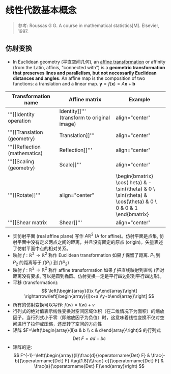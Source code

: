 # 线性代数基本概念

> 参考: Roussas G G. A course in mathematical statistics[M]. Elsevier, 1997. 


## 仿射变换

* In Euclidean geometry (平直空间几何), an [affine transformation](https://en.wikipedia.org/wiki/Affine_transformation) or affinity (from the Latin, affinis, "connected with") is a **geometric transformation that preserves lines and parallelism, but not necessarily Euclidean distances and angles**.
An affine map is the composition of two functions: a translation and a linear map. $\mathbf{y}=f(\mathbf{x})=A \mathbf{x}+\mathbf{b}$

| Transformation name           | Affine matrix                               | Example                                                                                                                                         |
|-------------------------------|---------------------------------------------|-------------------------------------------------------------------------------------------------------------------------------------------------|
| '''[[Identity operation       | Identity]]''' (transform to original image) | align="center"                                                                                                                                  | <math><br>\begin{bmatrix}<br>1 & 0 & 0 \\<br>0 & 1 & 0 \\<br>0 & 0 & 1<br>\end{bmatrix}<br></math>            | align="center"                                      | [[File:Checkerboard identity.svg]] < | -- align="center", because the images depict the coordinate origin (concerning the matrices) in the center. -->            |
| '''[[Translation (geometry)   | Translation]]'''                            | align="center"                                                                                                                                  | <math><br>\begin{bmatrix}<br>1 & 0 & v_x > 0\\<br>0 & 1 & v_y = 0\\<br>0 & 0 & 1<br>\end{bmatrix}<br></math>  | align="right"                                       | [[File:Checkerboard identity.svg]] < | -- There is no image for translation. align="right" works, because the image for scaling makes the column wide enough. --> |
| '''[[Reflection (mathematics) | Reflection]]'''                             | align="center"                                                                                                                                  | <math><br>\begin{bmatrix}<br>-1 & 0 & 0 \\<br>0 & 1 & 0 \\ <br>0 & 0 & 1<br>\end{bmatrix}<br></math>          | align="center"                                      | [[File:Checkerboard reflection.svg]] |
| '''[[Scaling (geometry)       | Scale]]'''                                  | align="center"                                                                                                                                  | <math><br>\begin{bmatrix}<br>c_x=2 & 0 & 0 \\<br>0 & c_y=1 & 0 \\ <br>0 & 0 & 1<br>\end{bmatrix}<br></math>   | [[File:Checkerboard scale.svg]]                     |
| '''[[Rotate]]'''              | align="center"                              | <math><br>\begin{bmatrix}<br>\cos(	heta) & -\sin(\theta) & 0 \\<br>\sin(\theta) & \cos(\theta) & 0 \\ <br>0 & 0 & 1<br>\end{bmatrix}<br></math> | align="center"                                                                                                | [[File:Checkerboard rotate.svg]] <br/> where {{math | ''θ'' {{=}} {{sfrac                  | π                                                                                                                          | 6}} {{=}}30°}} |
| '''[[Shear matrix             | Shear]]'''                                  | align="center"                                                                                                                                  | <math><br>\begin{bmatrix}<br>1 & c_x=0.5 & 0 \\<br>c_y=0 & 1 & 0 \\ <br>0 & 0 & 1<br>\end{bmatrix}<br></math> | align="center"                                      | [[File:Checkerboard shear.svg]]      |




* 实仿射平面 (real affine plane) 写作 $A {\mathbb{R}^{2}}$ (A for affine)。仿射平面是点集, 仿射平面中没有定义两点之间的距离，并且没有固定的原点 (origin)。矢量表述了仿射平面中点的相对关系。
* 映射 $f: \mathbb{R}^{2} \rightarrow \mathbb{R}^{2}$ 称作 Euclidean transformation 如果 $f$ 保留了距离. $P_1$ 到 $P_2$ 的距离等于 $f(P_1)$ 到 $f(P_2)$
* 映射 $f: \mathbb{R}^{2} \rightarrow \mathbb{R}^{2}$ 称作 affine transformation 如果 $f$ 把直线映射到直线 (但对距离没有要求, 可以是圆到椭圆。仿射变换一定是平行四边形到平行四边形)。
* 平移 (transformation):
$$
\left[\begin{array}{l}x \\y\end{array}\right] \rightarrow\left[\begin{array}{l}x+a \\y+b\end{array}\right]
$$
* 所有的仿射变换可以写作: $f(w)=l(w)+v$
* 行列式的绝对值表示线性变换对空间区域体积（在二维情况下为面积）的缩放因子。当行列式小于零（即缩放因子为负值）时，这意味着线性变换不仅对空间进行了拉伸或压缩，还反转了空间的方向性
* 矩阵 $F=\left(\begin{array}{ll}a & b \\ c & d\end{array}\right)$ 的行列式
$$  
\begin{equation*} \text { Det } F=a d-b c \end{equation*}  
$$
* 矩阵的逆: 
$$
F^{-1}=\left(\begin{array}{ll}\frac{d}{\operatorname{Det} F} & \frac{-b}{\operatorname{Det} F}  \tag{1.8}\\\frac{-c}{\operatorname{Det} F} & \frac{a}{\operatorname{Det} F}\end{array}\right)
$$

  
<!--stackedit_data:
eyJoaXN0b3J5IjpbLTk1Mjg4MDY3NiwtOTA1ODY5MzQxLC05MD
U4NjkzNDFdfQ==
-->